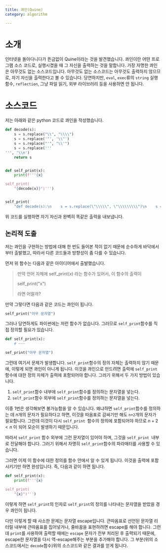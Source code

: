 ```yaml
---
title: 콰인(Quine)
category: algorithm

---
```


# 소개

 인터넷을 돌아다니다가 뜬금없이 Quine이라는 것을 발견했습니다. 콰인이란 어떤 프로그램 소스 코드로, 실행시켰을 때 그 자신을 출력하는 것을 말합니다. 가장 자명한 콰인은 아무것도 없는 소스코드입니다. 아무것도 없는 소스코드는 아무것도 출력하지 않으므로, 자기 자신을 출력한다고 볼 수 있습니다. 당연하지만, `eval`, `exec`류의 `string` 실행 함수, `reflection`, 그냥 파일 읽기, 외부 라이브러리 등을 사용하면 안 됩니다.

# 소스코드

저는 아래와 같은 python 코드로 콰인을 작성했습니다.

```python
def decode(s):
    s = s.replace("\\", "\\\\")
    s = s.replace('"', '\\"')
    s = s.replace("'", "\\'")
    s = s.replace('''
''', '\\n')
    return s


def self_print(x):
    print(f'''{x}

self_print(
    "{decode(x)}")''')


self_print(
    "def decode(s):\n    s = s.replace(\"\\\\\", \"\\\\\\\\\")\n    s = s.replace(\'\"\', \'\\\\\"\')\n    s = s.replace(\"\'\", \"\\\\\'\")\n    s = s.replace(\'\'\'\n\'\'\', \'\\\\n\')\n    return s\n\n\ndef self_print(x):\n    print(f\'\'\'{x}\n\nself_print(\n    \"{decode(x)}\")\'\'\')")

```

위 코드를 실행하면 자기 자신과 완벽히 똑같은 출력을 내보냅니다.

## 논리적 도출

저는 콰인을 구현하는 방법에 대해 한 번도 들어본 적이 없기 때문에 순수하게 바닥에서부터 출발했고, 따라서 다른 코드들과 방향성이 좀 다를 수 있습니다.

먼저 위 함수는 다음과 같은 아이디어에서 출발했습니다.

> 만약 언어 자체에 self_print(x) 라는 함수가 있어서, 이 함수의 출력이
>
> self_print("x")
>
> 라면 어떨까?

만약 그렇다면 다음과 같은 코드는 콰인이 됩니다.

```python
self_print("아무 문자열")
```

그러나 당연하게도 파이썬에는 저런 함수가 없습니다. 그러므로 `self_print`함수를 직접 정의할 필요가 있습니다.

```python
def self_print(x):
	# ~~~

sef_print("아무 문자열")
```

그런데 여기서 문제가 발생합니다. `self_print`함수의 정의 자체는 출력하지 않기 때문에, 이렇게 되면 콰인이 아니게 됩니다. 이것을 콰인으로 만드려면 출력에 `self_print`함수에 대한 정의 자체가 출력에 포함되어야 합니다. 그러기 위해서 두 가지 방법이 있습니다.

1. `self_print`함수 내부에 `self_print`함수를 정의하는 문자열을 넣는다.
2. `self_print`함수 외부에 `self_print`함수를 정의하는 문자열을 넣는다.

이중 1번은 생각해보면 불가능함을 알 수 있습니다. 왜냐하면 `self_print`함수를 정의하는 데 $n$개의 문자가 필요하다고 하면, 이것을 따옴표로 감싸기만 해도 `n+2`개의 문자가 필요합니다. 그런데 이것이 다시 `self_print `함수의 정의에 포함되어야 하므로 $n+2 < n$ 이 되어 모순이 발생하기 때문입니다.

 따라서 `self_print` 함수 외부에 그런 문자열이 있어야 하며, 그것을 `self_print `내부로 전달해야 합니다. 그러기 위해서 자명히 `self_print`함수의 파라매터를 사용할 수 있습니다.

 그러면 이제 이 함수에 대한 정의를 함수 안에서 알 수 있게 됩니다. 이것을 출력에 포함시키기만 하면 완성입니다. 즉, 다음과 같이 하면 됩니다.

```python
def self_print(x):
    print(f'''{x}

self_print(
    "{x}")''')
```

이렇게 하면 `self_print`의 인자로 `self_print`의 정의를 나타내는 문자열을 받았을 경우 콰인이 됩니다.

 다만 이렇게 할 때 사소한 문제는 문자열 escape입니다. 큰따옴표로 선언된 문자열 리터럴 내부에 큰따옴표를 집어넣거나, 줄바꿈을 표현하려면 escape를 해야 합니다. 그런데 `print`를 사용하여 출력할 때에는 `escape` 문자가 전부 처리된 후 출력되기 때문에,  escape한 문자열을 다시 역-escape해주는 부분을 추가해야 합니다. 그 부분(위의 소스코드에서는 `decode`함수)위의 소스코드와 같은 결과를 얻게 됩니다.

